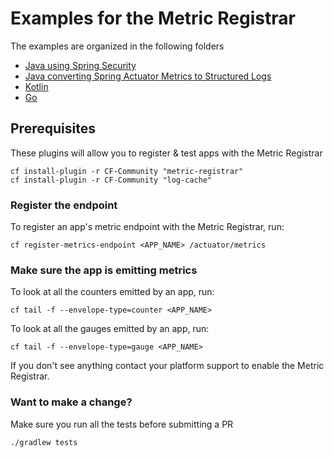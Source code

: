 # Examples for the Metric Registrar

The examples are organized in the following folders 

* [Java using Spring Security](java-spring-security/)
* [Java converting Spring Actuator Metrics to Structured Logs](java-spring-actuator-metrics-to-structured-logs/)
* [Kotlin](kotlin/)
* [Go](golang/)


## Prerequisites
These plugins will allow you to register & test apps with the Metric Registrar

```
cf install-plugin -r CF-Community "metric-registrar"
cf install-plugin -r CF-Community "log-cache"
```

### Register the endpoint
To register an app's metric endpoint with the Metric Registrar, run:

```
cf register-metrics-endpoint <APP_NAME> /actuator/metrics
```

### Make sure the app is emitting metrics
To look at all the counters emitted by an app, run:

```
cf tail -f --envelope-type=counter <APP_NAME>
```

To look at all the gauges emitted by an app, run:

```
cf tail -f --envelope-type=gauge <APP_NAME>
```

If you don't see anything contact your platform support to enable the Metric Registrar.

### Want to make a change?

Make sure you run all the tests before submitting a PR
```
./gradlew tests
```